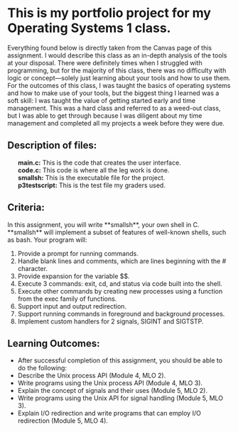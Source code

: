 <h1>This is my portfolio project for my Operating Systems 1 class.</h1> 
<p>Everything found below is directly taken from the Canvas page of this assignment. I would describe this class as an in-depth analysis of the tools at your disposal. There were definitely times when I struggled with programming, but for the majority of this class, there was no difficulty with logic or concept—solely just learning about your tools and how to use them. For the outcomes of this class, I was taught the basics of operating systems and how to make use of your tools, but the biggest thing I learned was a soft skill: I was taught the value of getting started early and time management. This was a hard class and referred to as a weed-out class, but I was able to get through because I was diligent about my time management and completed all my projects a week before they were due.</p>
<h2>Description of files:</h2> 
<ul> 
  <strong>main.c:</strong> This is the code that creates the user interface.</br> 
  <strong>code.c:</strong> This code is where all the leg work is done.</br> <strong>smallsh:</strong> This is the executable file for the project.</br> 
  <strong>p3testscript:</strong> This is the test file my graders used.</br>
</ul> 

<h2>Criteria:</h2> In this assignment, you will write **smallsh**, your own shell in C. **smallsh** will implement a subset of features of well-known shells, such as bash. Your program will:
<ol> 
  <li>Provide a prompt for running commands.</li>
  <li>Handle blank lines and comments, which are lines beginning with the # character.</li>
  <li>Provide expansion for the variable $$.</li> <li>Execute 3 commands: exit, cd, and status via code built into the shell.</li>
  <li>Execute other commands by creating new processes using a function from the exec family of functions.</li>
  <li>Support input and output redirection.</li> <li>Support running commands in foreground and background processes.</li>
  <li>Implement custom handlers for 2 signals, SIGINT and SIGTSTP.</li>
</ol> 
<h2>Learning Outcomes:</h2> 
<ul> 
  <li>After successful completion of this assignment, you should be able to do the following:</li>
  <li>Describe the Unix process API (Module 4, MLO 2).</li> <li>Write programs using the Unix process API (Module 4, MLO 3).</li>
  <li>Explain the concept of signals and their uses (Module 5, MLO 2).</li> <li>Write programs using the Unix API for signal handling (Module 5, MLO 3).</li> 
  <li>Explain I/O redirection and write programs that can employ I/O redirection (Module 5, MLO 4).</li>
</ul>
